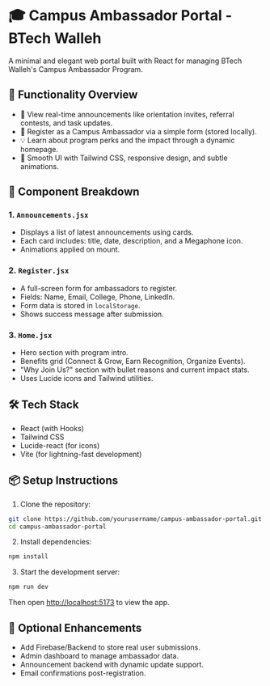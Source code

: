 # 🎓 Campus Ambassador Portal - BTech Walleh

A minimal and elegant web portal built with React for managing BTech Walleh's Campus Ambassador Program.

## 🚀 Functionality Overview

- 📢 View real-time announcements like orientation invites, referral contests, and task updates.
- 📝 Register as a Campus Ambassador via a simple form (stored locally).
- 💡 Learn about program perks and the impact through a dynamic homepage.
- 🌈 Smooth UI with Tailwind CSS, responsive design, and subtle animations.

## 🧩 Component Breakdown

### 1. `Announcements.jsx`
- Displays a list of latest announcements using cards.
- Each card includes: title, date, description, and a Megaphone icon.
- Animations applied on mount.

### 2. `Register.jsx`
- A full-screen form for ambassadors to register.
- Fields: Name, Email, College, Phone, LinkedIn.
- Form data is stored in `localStorage`.
- Shows success message after submission.

### 3. `Home.jsx`
- Hero section with program intro.
- Benefits grid (Connect & Grow, Earn Recognition, Organize Events).
- "Why Join Us?" section with bullet reasons and current impact stats.
- Uses Lucide icons and Tailwind utilities.

## 🛠️ Tech Stack

- React (with Hooks)
- Tailwind CSS
- Lucide-react (for icons)
- Vite (for lightning-fast development)

## 📦 Setup Instructions

1. Clone the repository:

```bash
git clone https://github.com/yourusername/campus-ambassador-portal.git
cd campus-ambassador-portal
```

2. Install dependencies:

```bash
npm install
```

3. Start the development server:

```bash
npm run dev
```

Then open [http://localhost:5173](http://localhost:5173) to view the app.

## 🧪 Optional Enhancements

- Add Firebase/Backend to store real user submissions.
- Admin dashboard to manage ambassador data.
- Announcement backend with dynamic update support.
- Email confirmations post-registration.




